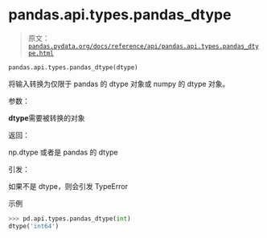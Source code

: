 # pandas.api.types.pandas_dtype

> 原文：[`pandas.pydata.org/docs/reference/api/pandas.api.types.pandas_dtype.html`](https://pandas.pydata.org/docs/reference/api/pandas.api.types.pandas_dtype.html)

```py
pandas.api.types.pandas_dtype(dtype)
```

将输入转换为仅限于 pandas 的 dtype 对象或 numpy 的 dtype 对象。

参数：

**dtype**需要被转换的对象

返回：

np.dtype 或者是 pandas 的 dtype

引发：

如果不是 dtype，则会引发 TypeError

示例

```py
>>> pd.api.types.pandas_dtype(int)
dtype('int64') 
```
